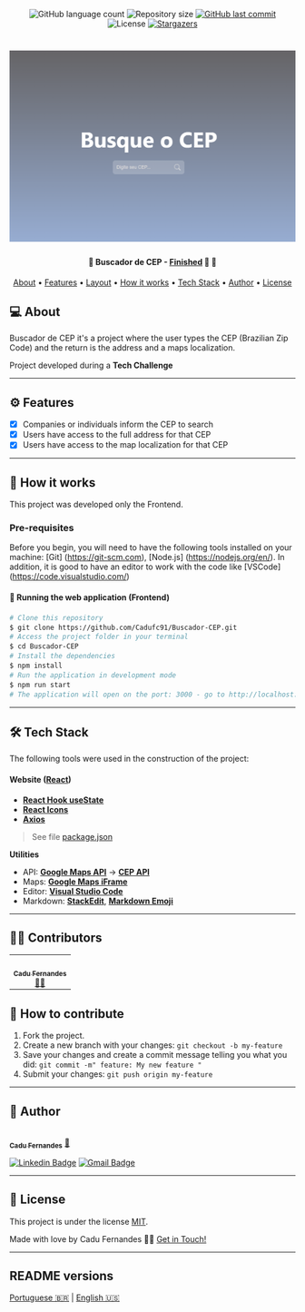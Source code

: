 <p align="center">
  <img alt="GitHub language count" src="https://img.shields.io/github/languages/count/cadufc91/Buscador-CEP?color=%2304D361">

  <img alt="Repository size" src="https://img.shields.io/github/repo-size/cadufc91/Buscador-CEP">
  
  <a href="https://github.com/cadufc91/Buscador-CEP/commits/master">
    <img alt="GitHub last commit" src="https://img.shields.io/github/last-commit/cadufc91/Buscador-CEP">
  </a>
    
   <img alt="License" src="https://img.shields.io/badge/license-MIT-brightgreen">
   <a href="https://github.com/cadufc91/Buscador-CEP/stargazers">
    <img alt="Stargazers" src="https://img.shields.io/github/stars/cadufc91/Buscador-CEP?style=social">
  </a>
  
 
</p>
<h1 align="center">
    <img alt="Buscador de CEP" title="#BuscadorDeCEP" src="./src/thumb.png" />
</h1>

<h4 align="center"> 
	🚧  Buscador de CEP - <a href="https://buscador-cep-cadufc91.vercel.app/">Finished</a> 🚀 🚧
</h4>

<p align="center">
 <a href="#-about">About</a> •
  <a href="#-features">Features</a> •
 <a href="#-layout">Layout</a> • 
 <a href="#-how-it-works">How it works</a> • 
 <a href="#-tech-stack">Tech Stack</a> • 
 <a href="#-author">Author</a> • 
 <a href="#-license">License</a>
</p>


## 💻 About

Buscador de CEP it's a project where the user types the CEP (Brazilian Zip Code) and the return is the address and a maps localization.


Project developed during a **Tech Challenge**

---

## ⚙️ Features

- [x] Companies or individuals inform the CEP to search
- [x] Users have access to the full address for that CEP
- [x] Users have access to the map localization for that CEP

---

## 🚀 How it works

This project was developed only the Frontend.

### Pre-requisites

Before you begin, you will need to have the following tools installed on your machine:
[Git] (https://git-scm.com), [Node.js] (https://nodejs.org/en/).
In addition, it is good to have an editor to work with the code like [VSCode] (https://code.visualstudio.com/)


#### 🧭 Running the web application (Frontend)

```bash
# Clone this repository
$ git clone https://github.com/Cadufc91/Buscador-CEP.git
# Access the project folder in your terminal
$ cd Buscador-CEP
# Install the dependencies
$ npm install
# Run the application in development mode
$ npm run start
# The application will open on the port: 3000 - go to http://localhost:3000
```

---

## 🛠 Tech Stack

The following tools were used in the construction of the project:

#### **Website**  ([React](https://reactjs.org/))

-   **[React Hook useState](https://pt-br.reactjs.org/docs/hooks-state.html)**
-   **[React Icons](https://react-icons.github.io/react-icons/)**
-   **[Axios](https://github.com/axios/axios)**

> See file  [package.json](https://github.com/cadufc91/Buscador-CEP/blob/master/web/package.json)
> 
**Utilities**
-   API:  **[Google Maps API](https://developers.google.com/maps/documentation/embed/get-started)**  →  **[CEP API](https://viacep.com.br/)**
-   Maps:  **[Google Maps iFrame](https://developers.google.com/maps/documentation/embed/get-started)**
-   Editor:  **[Visual Studio Code](https://code.visualstudio.com/)**  
-   Markdown:  **[StackEdit](https://stackedit.io/)**,  **[Markdown Emoji](https://gist.github.com/rxaviers/7360908)**

---

## 👨‍💻 Contributors

<table>
  <tr>
    <td align="center"><a href="https://cadufc-portfolio.vercel.app/"><img style="border-radius: 50%;" src="https://avatars.githubusercontent.com/u/92037562?v=4" width="100px;" alt=""/><br /><sub><b>Cadu Fernandes</b></sub></a><br /><a href="https://cadufc-portfolio.vercel.app/">👨‍💻</a></td>
  </tr>
</table>

## 💪 How to contribute

1. Fork the project.
2. Create a new branch with your changes: `git checkout -b my-feature`
3. Save your changes and create a commit message telling you what you did: `git commit -m" feature: My new feature "`
4. Submit your changes: `git push origin my-feature`

---
## 🦸 Author

<a href="https://cadufc-portfolio.vercel.app/">
 <img style="border-radius: 50%;" src="https://avatars.githubusercontent.com/u/92037562?v=4" width="100px;" alt=""/>
 <br />
 <sub><b>Cadu Fernandes</b></sub></a> <a href="https://cadufc-portfolio.vercel.app/">🚀</a>
 <br />

 [![Linkedin Badge](https://img.shields.io/badge/-Cadu-blue?style=flat-square&logo=Linkedin&logoColor=white&link=https://www.linkedin.com/in/carloseduardo-fernandes/)](https://www.linkedin.com/in/carloseduardo-fernandes/) 
[![Gmail Badge](https://img.shields.io/badge/-fernandes.cadu@gmail.com-c14438?style=flat-square&logo=Gmail&logoColor=white&link=mailto:fernandes.cadu@gmail.com)](mailto:fernandes.cadu@gmail.com)

---

## 📝 License

This project is under the license [MIT](./LICENSE).

Made with love by Cadu Fernandes 👋🏽 [Get in Touch!](https://www.linkedin.com/in/carloseduardo-fernandes/)

---

##  README versions

[Portuguese 🇧🇷](./README.md)  |  [English 🇺🇸](./README-en.md) 
